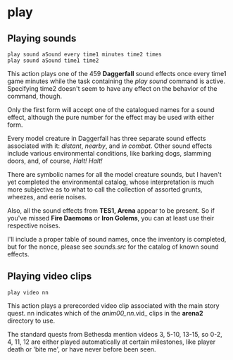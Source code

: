 # play

## Playing sounds

    play sound aSound every time1 minutes time2 times
    play sound aSound time1 time2

This action plays one of the 459 **Daggerfall** sound effects once every time1 game minutes while the task containing the _play sound_ command is active. Specifying time2 doesn't seem to have any effect on the behavior of the command, though.

Only the first form will accept one of the catalogued names for a sound effect, although the pure number for the effect may be used with either form.

Every model creature in Daggerfall has three separate sound effects associated with it: _distant_, _nearby_, and _in combat_. Other sound effects include various environmental conditions, like barking dogs, slamming doors, and, of course, _Halt! Halt!_

There are symbolic names for all the model creature sounds, but I haven't yet completed the environmental catalog, whose interpretation is much more subjective as to what to call the collection of assorted grunts, wheezes, and eerie noises.

Also, all the sound effects from **TES1, Arena** appear to be present. So if you've missed **Fire Daemons** or **Iron Golems**, you can at least use their respective noises.

I'll include a proper table of sound names, once the inventory is completed, but for the nonce, please see _sounds.src_ for the catalog of known sound effects.


## Playing video clips

    play video nn

This action plays a prerecorded video clip associated with the main story quest. nn indicates which of the _anim00_nn_.vid_ clips in the **arena2** directory to use.

The standard quests from Bethesda mention videos 3, 5-10, 13-15, so 0-2, 4, 11, 12 are either played automatically at certain milestones, like player death or 'bite me', or have never before been seen.
